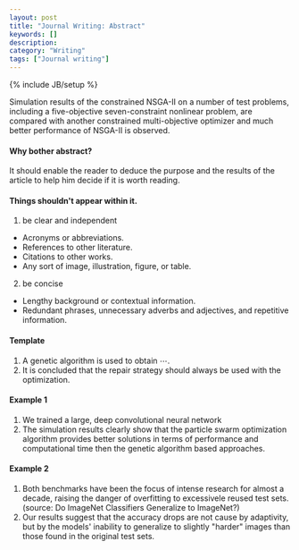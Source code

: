 ```yaml
---
layout: post
title: "Journal Writing: Abstract"
keywords: []
description: 
category: "Writing"
tags: ["Journal writing"]
---
```

{% include JB/setup %}

Simulation results of the constrained NSGA-II on a number of test problems,
including a five-objective seven-constraint nonlinear problem, are compared with
another constrained multi-objective optimizer and much better performance of
NSGA-II is observed.


#### Why bother abstract?
It should enable the reader to deduce the purpose and the results of the
article to help him decide if it is worth reading.


#### Things shouldn't appear within it.
1. be clear and independent
- Acronyms or abbreviations.
- References to other literature.
- Citations to other works.
- Any sort of image, illustration, figure, or table.

2. be concise
- Lengthy background or contextual information.
- Redundant phrases, unnecessary adverbs and adjectives, and repetitive information.

#### Template
1. A genetic algorithm is used to obtain $\cdots$.
2. It is concluded that the repair strategy should always be used with the optimization.





#### Example 1
1. We trained a large, deep convolutional neural network
2. The simulation results clearly show that the particle swarm optimization
   algorithm provides better solutions in terms of performance and computational
   time then the genetic algorithm based approaches.

#### Example 2
1. Both benchmarks have been the focus of intense research for almost a decade,
raising the danger of overfitting to excessivele reused test sets.(source: Do
ImageNet Classifiers Generalize to ImageNet?)
2. Our results suggest that the accuracy drops are not cause by adaptivity, but
   by the models' inability to generalize to slightly "harder" images than those
   found in the original test sets.









